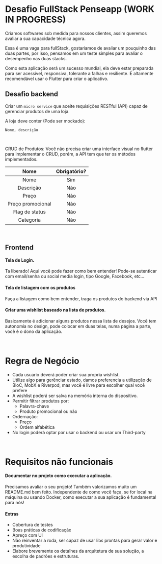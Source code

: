# Desafio FullStack Penseapp (WORK IN PROGRESS)

Criamos softwares sob medida para nossos clientes, assim queremos avaliar a sua capacidade técnica agora.

Essa é uma vaga para fullStack, gostariamos de avaliar um pouquinho das duas partes, por isso, pensamos em um teste simples para avaliar o desempenho nas duas stacks.

Como esta aplicação será um sucesso mundial, ela deve estar preparada para ser acessível, responsiva, tolerante a falhas e resiliente. 
É altamente recomendável usar o Flutter para criar o aplicativo.

## Desafio backend

Criar um `micro service` que aceite requisições RESTful (API) capaz de gerenciar produtos de uma loja.

A loja deve conter (Pode ser mockado):
```
Nome, descrição
```

<br >

CRUD de Produtos:
Você não precisa criar uma interface visual no flutter para implementar o CRUD, porém, a API tem que ter os métodos implementados.

|       Nome        | Obrigatório? |
| :---------------: | :----------: |
|       Nome        |     Sim      |
|     Descrição     |     Não      |
|       Preço       |     Não      |
| Preço promocional |     Não      |
|  Flag de status   |     Não      |
|     Categoria     |     Não      |

<br >

## Frontend

#### Tela de Login.
Ta liberado! Aqui você pode fazer como bem entender! Pode-se autenticar com email/senha ou social media login, tipo Google, Facebook, etc... 

#### Tela de listagem com os produtos
Faça a listagem como bem entender, traga os produtos do backend via API

#### Criar uma wishlist baseado na lista de produtos.
Basicamente é adicionar alguns produtos nessa lista de desejos. Você tem autonomia no design, pode colocar em duas telas, numa página a parte, você é o dono da aplicação.

<br >

# Regra de Negócio

- Cada usuario deverá poder criar sua propria wishlist.
- Utilize algo para gerênciar estado, damos preferencia a utilização de BloC, MobX e Riverpod, mas você é livre para escolher qual você prefere
- A wishlist poderá ser salva na memória interna do dispositivo.
- Permitir filtrar produtos por:
  - Palavra-chave
  - Produto promocional ou não
- Ordernação:
  - Preço
  - Ordem alfabética
- No login poderá optar por usar o backend ou usar um Third-party

<br >

# Requisitos não funcionais

#### Documentar no projeto como executar a aplicação.
Precisamos avaliar o seu projeto! Também valorizamos muito um README.md bem feito. Independente de como você faça, se for local na máquina ou usando Docker, como executar a sua aplicação é fundamental para nós!

#### Extras
- Cobertura de testes
- Boas práticas de codificação
- Apreço com UI
- Não reinventar a roda, ser capaz de usar libs prontas para gerar valor e produtividade
- Elabore brevemente os detalhes da arquitetura de sua solução, a escolha de padrões e estruturas.
